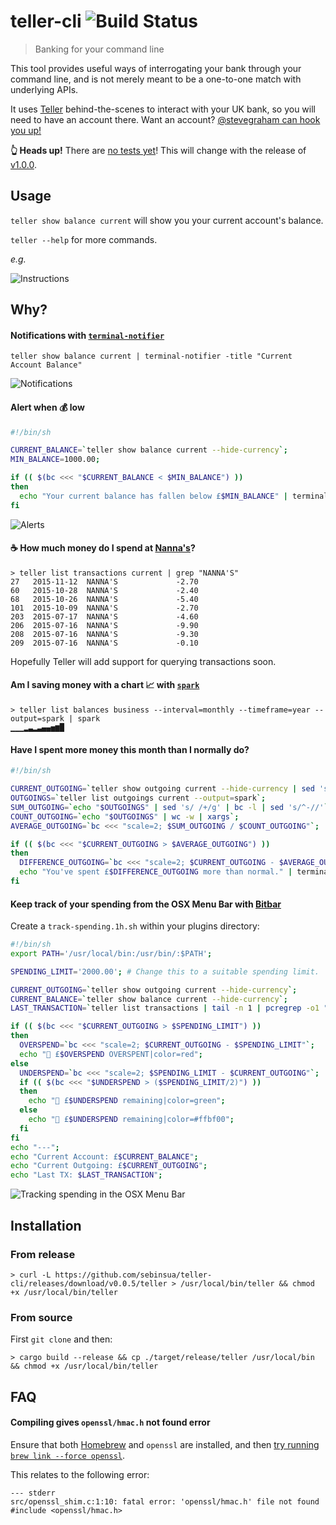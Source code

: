 # teller-cli ![Build Status](https://img.shields.io/travis/sebinsua/teller-cli.svg)
> Banking for your command line

This tool provides useful ways of interrogating your bank through your command line, and is not merely meant to be a one-to-one match with underlying APIs.

It uses [Teller](http://teller.io) behind-the-scenes to interact with your UK bank, so you will need to have an account there. Want an account? [@stevegraham can hook you up!](https://twitter.com/stevegraham)

**:point_up_2: Heads up!** There are [no tests yet](https://github.com/sebinsua/teller-cli/issues/1)! This will change with the release of [v1.0.0](https://github.com/sebinsua/teller-cli/issues?q=is%3Aopen+is%3Aissue+milestone%3Av1.0.0).

## Usage

`teller show balance current` will show you your current account's balance.

`teller --help` for more commands.

*e.g.*

![Instructions](http://i.imgur.com/cvZRwev.png)

## Why?

#### Notifications with [`terminal-notifier`](https://github.com/julienXX/terminal-notifier)

`teller show balance current | terminal-notifier -title "Current Account Balance"`

![Notifications](http://i.imgur.com/RxCSig9.png)

#### Alert when :moneybag: low

```sh
#!/bin/sh

CURRENT_BALANCE=`teller show balance current --hide-currency`;
MIN_BALANCE=1000.00;

if (( $(bc <<< "$CURRENT_BALANCE < $MIN_BALANCE") ))
then
  echo "Your current balance has fallen below £$MIN_BALANCE" | terminal-notifier -title "💰 Alert" -subtitle "Current Balance is £$CURRENT_BALANCE";
fi
```

![Alerts](http://i.imgur.com/OXU5uyv.png)

#### :coffee: How much money do I spend at [Nanna's](http://www.nannasn1.com/)?

```
> teller list transactions current | grep "NANNA'S"
27   2015-11-12  NANNA'S             -2.70
60   2015-10-28  NANNA'S             -2.40
68   2015-10-26  NANNA'S             -5.40
101  2015-10-09  NANNA'S             -2.70
203  2015-07-17  NANNA'S             -4.60
206  2015-07-16  NANNA'S             -9.90
208  2015-07-16  NANNA'S             -9.30
209  2015-07-16  NANNA'S             -0.10
```

Hopefully Teller will add support for querying transactions soon.

#### Am I saving money with a chart :chart_with_upwards_trend: with [`spark`](https://github.com/holman/spark)

```
> teller list balances business --interval=monthly --timeframe=year --output=spark | spark
▁▁▁▂▃▂▃▄▄▅▆█
```

#### Have I spent more money this month than I normally do?

```sh
#!/bin/sh

CURRENT_OUTGOING=`teller show outgoing current --hide-currency | sed 's/^-//'`;
OUTGOINGS=`teller list outgoings current --output=spark`;
SUM_OUTGOING=`echo "$OUTGOINGS" | sed 's/ /+/g' | bc -l | sed 's/^-//'`;
COUNT_OUTGOING=`echo "$OUTGOINGS" | wc -w | xargs`;
AVERAGE_OUTGOING=`bc <<< "scale=2; $SUM_OUTGOING / $COUNT_OUTGOING"`;

if (( $(bc <<< "$CURRENT_OUTGOING > $AVERAGE_OUTGOING") ))
then
  DIFFERENCE_OUTGOING=`bc <<< "scale=2; $CURRENT_OUTGOING - $AVERAGE_OUTGOING"`;
  echo "You've spent £$DIFFERENCE_OUTGOING more than normal." | terminal-notifier -title "💰 Spending Alert" -subtitle "Current Outgoing is £$CURRENT_OUTGOING";
fi
```

#### Keep track of your spending from the OSX Menu Bar with [Bitbar](https://github.com/matryer/bitbar)

Create a `track-spending.1h.sh` within your plugins directory:
```sh
#!/bin/sh
export PATH='/usr/local/bin:/usr/bin/:$PATH';

SPENDING_LIMIT='2000.00'; # Change this to a suitable spending limit.

CURRENT_OUTGOING=`teller show outgoing current --hide-currency`;
CURRENT_BALANCE=`teller show balance current --hide-currency`;
LAST_TRANSACTION=`teller list transactions | tail -n 1 | pcregrep -o1 "[0-9]+[ ]+(.*)"`;

if (( $(bc <<< "$CURRENT_OUTGOING > $SPENDING_LIMIT") ))
then
  OVERSPEND=`bc <<< "scale=2; $CURRENT_OUTGOING - $SPENDING_LIMIT"`;
  echo "🚨 £$OVERSPEND OVERSPENT|color=red";
else
  UNDERSPEND=`bc <<< "scale=2; $SPENDING_LIMIT - $CURRENT_OUTGOING"`;
  if (( $(bc <<< "$UNDERSPEND > ($SPENDING_LIMIT/2)") ))
  then
    echo "🏦 £$UNDERSPEND remaining|color=green";
  else
    echo "🏦 £$UNDERSPEND remaining|color=#ffbf00";
  fi
fi
echo "---";
echo "Current Account: £$CURRENT_BALANCE";
echo "Current Outgoing: £$CURRENT_OUTGOING";
echo "Last TX: $LAST_TRANSACTION";
```

![Tracking spending in the OSX Menu Bar](http://i.imgur.com/bv8TZLe.png)

## Installation

### From release

```
> curl -L https://github.com/sebinsua/teller-cli/releases/download/v0.0.5/teller > /usr/local/bin/teller && chmod +x /usr/local/bin/teller
```

### From source

First `git clone` and then:

```
> cargo build --release && cp ./target/release/teller /usr/local/bin && chmod +x /usr/local/bin/teller
```

## FAQ

#### Compiling gives `openssl/hmac.h` not found error

Ensure that both [Homebrew](https://github.com/Homebrew/homebrew) and `openssl` are installed, and then [try running `brew link --force openssl`](https://github.com/sfackler/rust-openssl/issues/255).

This relates to the following error:

```
--- stderr
src/openssl_shim.c:1:10: fatal error: 'openssl/hmac.h' file not found
#include <openssl/hmac.h>
```

